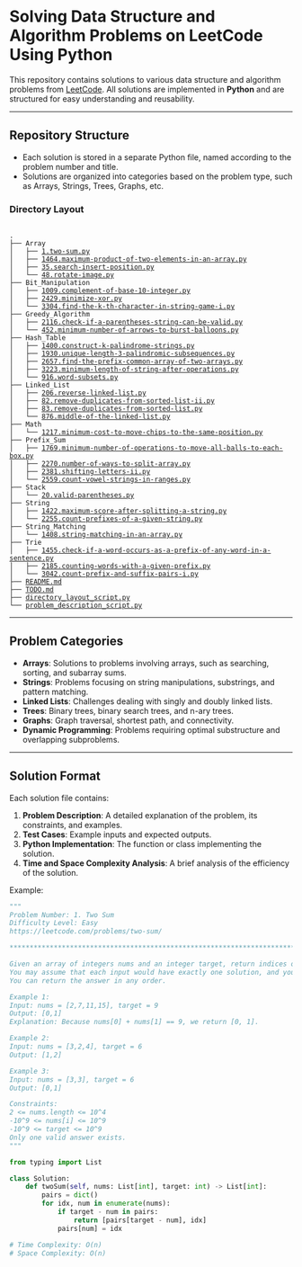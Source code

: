 # Solving Data Structure and Algorithm Problems on LeetCode Using Python

This repository contains solutions to various data structure and algorithm problems from [LeetCode](https://leetcode.com/). All solutions are implemented in **Python** and are structured for easy understanding and reusability.

---

## Repository Structure

- Each solution is stored in a separate Python file, named according to the problem number and title.
- Solutions are organized into categories based on the problem type, such as Arrays, Strings, Trees, Graphs, etc.

### Directory Layout

<pre><code>
.
├── Array
│   ├── <a href="https://github.com/swiftv99/leetcode-problems/blob/main/Array/1.two-sum.py">1.two-sum.py</a>
│   ├── <a href="https://github.com/swiftv99/leetcode-problems/blob/main/Array/1464.maximum-product-of-two-elements-in-an-array.py">1464.maximum-product-of-two-elements-in-an-array.py</a>
│   ├── <a href="https://github.com/swiftv99/leetcode-problems/blob/main/Array/35.search-insert-position.py">35.search-insert-position.py</a>
│   └── <a href="https://github.com/swiftv99/leetcode-problems/blob/main/Array/48.rotate-image.py">48.rotate-image.py</a>
├── Bit_Manipulation
│   ├── <a href="https://github.com/swiftv99/leetcode-problems/blob/main/Bit_Manipulation/1009.complement-of-base-10-integer.py">1009.complement-of-base-10-integer.py</a>
│   ├── <a href="https://github.com/swiftv99/leetcode-problems/blob/main/Bit_Manipulation/2429.minimize-xor.py">2429.minimize-xor.py</a>
│   └── <a href="https://github.com/swiftv99/leetcode-problems/blob/main/Bit_Manipulation/3304.find-the-k-th-character-in-string-game-i.py">3304.find-the-k-th-character-in-string-game-i.py</a>
├── Greedy_Algorithm
│   ├── <a href="https://github.com/swiftv99/leetcode-problems/blob/main/Greedy_Algorithm/2116.check-if-a-parentheses-string-can-be-valid.py">2116.check-if-a-parentheses-string-can-be-valid.py</a>
│   └── <a href="https://github.com/swiftv99/leetcode-problems/blob/main/Greedy_Algorithm/452.minimum-number-of-arrows-to-burst-balloons.py">452.minimum-number-of-arrows-to-burst-balloons.py</a>
├── Hash_Table
│   ├── <a href="https://github.com/swiftv99/leetcode-problems/blob/main/Hash_Table/1400.construct-k-palindrome-strings.py">1400.construct-k-palindrome-strings.py</a>
│   ├── <a href="https://github.com/swiftv99/leetcode-problems/blob/main/Hash_Table/1930.unique-length-3-palindromic-subsequences.py">1930.unique-length-3-palindromic-subsequences.py</a>
│   ├── <a href="https://github.com/swiftv99/leetcode-problems/blob/main/Hash_Table/2657.find-the-prefix-common-array-of-two-arrays.py">2657.find-the-prefix-common-array-of-two-arrays.py</a>
│   ├── <a href="https://github.com/swiftv99/leetcode-problems/blob/main/Hash_Table/3223.minimum-length-of-string-after-operations.py">3223.minimum-length-of-string-after-operations.py</a>
│   └── <a href="https://github.com/swiftv99/leetcode-problems/blob/main/Hash_Table/916.word-subsets.py">916.word-subsets.py</a>
├── Linked_List
│   ├── <a href="https://github.com/swiftv99/leetcode-problems/blob/main/Linked_List/206.reverse-linked-list.py">206.reverse-linked-list.py</a>
│   ├── <a href="https://github.com/swiftv99/leetcode-problems/blob/main/Linked_List/82.remove-duplicates-from-sorted-list-ii.py">82.remove-duplicates-from-sorted-list-ii.py</a>
│   ├── <a href="https://github.com/swiftv99/leetcode-problems/blob/main/Linked_List/83.remove-duplicates-from-sorted-list.py">83.remove-duplicates-from-sorted-list.py</a>
│   └── <a href="https://github.com/swiftv99/leetcode-problems/blob/main/Linked_List/876.middle-of-the-linked-list.py">876.middle-of-the-linked-list.py</a>
├── Math
│   └── <a href="https://github.com/swiftv99/leetcode-problems/blob/main/Math/1217.minimum-cost-to-move-chips-to-the-same-position.py">1217.minimum-cost-to-move-chips-to-the-same-position.py</a>
├── Prefix_Sum
│   ├── <a href="https://github.com/swiftv99/leetcode-problems/blob/main/Prefix_Sum/1769.minimum-number-of-operations-to-move-all-balls-to-each-box.py">1769.minimum-number-of-operations-to-move-all-balls-to-each-box.py</a>
│   ├── <a href="https://github.com/swiftv99/leetcode-problems/blob/main/Prefix_Sum/2270.number-of-ways-to-split-array.py">2270.number-of-ways-to-split-array.py</a>
│   ├── <a href="https://github.com/swiftv99/leetcode-problems/blob/main/Prefix_Sum/2381.shifting-letters-ii.py">2381.shifting-letters-ii.py</a>
│   └── <a href="https://github.com/swiftv99/leetcode-problems/blob/main/Prefix_Sum/2559.count-vowel-strings-in-ranges.py">2559.count-vowel-strings-in-ranges.py</a>
├── Stack
│   └── <a href="https://github.com/swiftv99/leetcode-problems/blob/main/Stack/20.valid-parentheses.py">20.valid-parentheses.py</a>
├── String
│   ├── <a href="https://github.com/swiftv99/leetcode-problems/blob/main/String/1422.maximum-score-after-splitting-a-string.py">1422.maximum-score-after-splitting-a-string.py</a>
│   └── <a href="https://github.com/swiftv99/leetcode-problems/blob/main/String/2255.count-prefixes-of-a-given-string.py">2255.count-prefixes-of-a-given-string.py</a>
├── String_Matching
│   └── <a href="https://github.com/swiftv99/leetcode-problems/blob/main/String_Matching/1408.string-matching-in-an-array.py">1408.string-matching-in-an-array.py</a>
├── Trie
│   ├── <a href="https://github.com/swiftv99/leetcode-problems/blob/main/Trie/1455.check-if-a-word-occurs-as-a-prefix-of-any-word-in-a-sentence.py">1455.check-if-a-word-occurs-as-a-prefix-of-any-word-in-a-sentence.py</a>
│   ├── <a href="https://github.com/swiftv99/leetcode-problems/blob/main/Trie/2185.counting-words-with-a-given-prefix.py">2185.counting-words-with-a-given-prefix.py</a>
│   └── <a href="https://github.com/swiftv99/leetcode-problems/blob/main/Trie/3042.count-prefix-and-suffix-pairs-i.py">3042.count-prefix-and-suffix-pairs-i.py</a>
├── <a href="https://github.com/swiftv99/leetcode-problems/blob/main/README.md">README.md</a>
├── <a href="https://github.com/swiftv99/leetcode-problems/blob/main/TODO.md">TODO.md</a>
├── <a href="https://github.com/swiftv99/leetcode-problems/blob/main/directory_layout_script.py">directory_layout_script.py</a>
└── <a href="https://github.com/swiftv99/leetcode-problems/blob/main/problem_description_script.py">problem_description_script.py</a>
</code></pre>

---

## Problem Categories

- **Arrays**: Solutions to problems involving arrays, such as searching, sorting, and subarray sums.
- **Strings**: Problems focusing on string manipulations, substrings, and pattern matching.
- **Linked Lists**: Challenges dealing with singly and doubly linked lists.
- **Trees**: Binary trees, binary search trees, and n-ary trees.
- **Graphs**: Graph traversal, shortest path, and connectivity.
- **Dynamic Programming**: Problems requiring optimal substructure and overlapping subproblems.

---

## Solution Format

Each solution file contains:

1. **Problem Description**: A detailed explanation of the problem, its constraints, and examples.
2. **Test Cases**: Example inputs and expected outputs.
3. **Python Implementation**: The function or class implementing the solution.
4. **Time and Space Complexity Analysis**: A brief analysis of the efficiency of the solution.

Example:

```python
"""
Problem Number: 1. Two Sum
Difficulty Level: Easy
https://leetcode.com/problems/two-sum/

********************************************************************************

Given an array of integers nums and an integer target, return indices of the two numbers such that they add up to target.
You may assume that each input would have exactly one solution, and you may not use the same element twice.
You can return the answer in any order.

Example 1:
Input: nums = [2,7,11,15], target = 9
Output: [0,1]
Explanation: Because nums[0] + nums[1] == 9, we return [0, 1].

Example 2:
Input: nums = [3,2,4], target = 6
Output: [1,2]

Example 3:
Input: nums = [3,3], target = 6
Output: [0,1]

Constraints:
2 <= nums.length <= 10^4
-10^9 <= nums[i] <= 10^9
-10^9 <= target <= 10^9
Only one valid answer exists.
"""

from typing import List

class Solution:
    def twoSum(self, nums: List[int], target: int) -> List[int]:
        pairs = dict()
        for idx, num in enumerate(nums):
            if target - num in pairs:
                return [pairs[target - num], idx]
            pairs[num] = idx

# Time Complexity: O(n)
# Space Complexity: O(n)
```